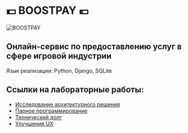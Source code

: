 # :dollar: BOOSTPAY :euro:

![BOOSTPAY](https://user-images.githubusercontent.com/60814441/81306711-73255580-9088-11ea-92cd-432aaf0423e5.png)
## Онлайн-сервис по предоставлению услуг в сфере игровой индустрии
Язык реализации: Python, Django, SQLite
## Ссылки на лабораторные работы:
- [Исследование архитектурного решения]()  
- [Парное программирование](https://github.com/BOOSTPAY/BOOSTPAY/blob/master/labs/PairProgramming.md)  
- [Технический долг](https://github.com/BOOSTPAY/BOOSTPAY/blob/master/labs/TechnicalDebt.md)  
- [Улучшения UX]()
